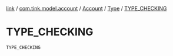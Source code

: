 [link](../../../index.md) / [com.tink.model.account](../../index.md) / [Account](../index.md) / [Type](index.md) / [TYPE_CHECKING](./-t-y-p-e_-c-h-e-c-k-i-n-g.md)

# TYPE_CHECKING

`TYPE_CHECKING`